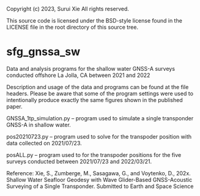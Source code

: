 Copyright (c) 2023, Surui Xie
All rights reserved.

This source code is licensed under the BSD-style license found in the
LICENSE file in the root directory of this source tree. 

# sfg_gnssa_sw
Data and analysis programs for the shallow water GNSS-A surveys conducted offshore La Jolla, CA between 2021 and 2022

Description and usage of the data and programs can be found at the file headers. Please be aware that some of the program settings were used to intentionally produce exactly the same figures shown in the published paper.


GNSSA_1tp_simulation.py – program used to simulate a single transponder GNSS-A in shallow water.

pos20210723.py – program used to solve for the transpoder position with data collected on 2021/07/23.

posALL.py – program used to for the transpoder positions for the five surveys conducted between 2021/07/23 and 2022/03/21.


Reference: Xie, S., Zumberge, M., Sasagawa, G., and Voytenko, D., 202x. Shallow Water Seafloor Geodesy with Wave Glider-Based GNSS-Acoustic Surveying of a Single Transponder. Submitted to Earth and Space Science
